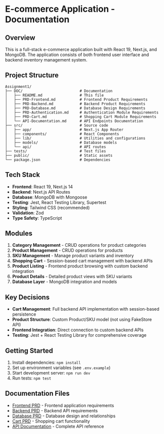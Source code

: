 # E-commerce Application - Documentation

## Overview

This is a full-stack e-commerce application built with React 19, Next.js, and MongoDB. The application consists of both frontend user interface and backend inventory management system.

## Project Structure

```
Assignment1/
├── DOC/                          # Documentation
│   ├── README.md                 # This file
│   ├── PRD-Frontend.md           # Frontend Product Requirements
│   ├── PRD-Backend.md            # Backend Product Requirements
│   ├── PRD-Database.md           # Database Design Requirements
│   ├── PRD-Authentication.md     # Authentication Module Requirements
│   ├── PRD-Cart.md               # Shopping Cart Module Requirements
│   └── API-Documentation.md      # API Endpoints Documentation
├── src/                          # Source code
│   ├── app/                      # Next.js App Router
│   ├── components/               # React Components
│   ├── lib/                      # Utilities and configurations
│   ├── models/                   # Database models
│   └── api/                      # API routes
├── tests/                        # Test files
├── public/                       # Static assets
└── package.json                  # Dependencies
```

## Tech Stack

- **Frontend**: React 19, Next.js 14
- **Backend**: Next.js API Routes
- **Database**: MongoDB with Mongoose
- **Testing**: Jest, React Testing Library, Supertest
- **Styling**: Tailwind CSS (recommended)
- **Validation**: Zod
- **Type Safety**: TypeScript

## Modules

1. **Category Management** - CRUD operations for product categories
2. **Product Management** - CRUD operations for products
3. **SKU Management** - Manage product variants and inventory
4. **Shopping Cart** - Session-based cart management with backend APIs
5. **Product Listing** - Frontend product browsing with custom backend integration
6. **Product Details** - Detailed product views with SKU variants
7. **Database Layer** - MongoDB integration and models

## Key Decisions

- **Cart Management**: Full backend API implementation with session-based persistence
- **Product Structure**: Custom Product/SKU model (not using FakeStore API)
- **Frontend Integration**: Direct connection to custom backend APIs
- **Testing**: Jest + React Testing Library for comprehensive coverage

## Getting Started

1. Install dependencies: `npm install`
2. Set up environment variables (see `.env.example`)
3. Start development server: `npm run dev`
4. Run tests: `npm test`

## Documentation Files

- [Frontend PRD](./PRD-Frontend.md) - Frontend application requirements
- [Backend PRD](./PRD-Backend.md) - Backend API requirements
- [Database PRD](./PRD-Database.md) - Database design and relationships
- [Cart PRD](./PRD-Cart.md) - Shopping cart functionality
- [API Documentation](./API-Documentation.md) - Complete API reference
